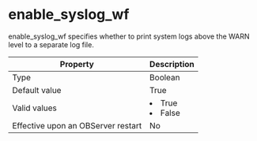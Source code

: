 enable_syslog_wf
=====================================

enable_syslog_wf specifies whether to print system logs above the WARN level to a separate log file.


| **Property** | **Description** |
|------------------|--------------------------------------------------------------------------------------------------------|
| Type | Boolean |
| Default value | True |
| Valid values | <li> True   <li> False |
| Effective upon an OBServer restart | No |



